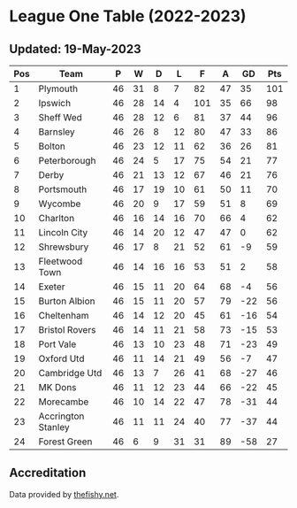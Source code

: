 # League One Table (2022-2023)
## Updated: 19-May-2023

| Pos | Team | P | W | D | L | F | A | GD | Pts |
| --- | --- | --- | --- | --- | --- | --- | --- | --- | --- |
| 1 | Plymouth | 46 | 31 | 8 | 7 | 82 | 47 | 35 | 101 |
| 2 | Ipswich | 46 | 28 | 14 | 4 | 101 | 35 | 66 | 98 |
| 3 | Sheff Wed | 46 | 28 | 12 | 6 | 81 | 37 | 44 | 96 |
| 4 | Barnsley | 46 | 26 | 8 | 12 | 80 | 47 | 33 | 86 |
| 5 | Bolton | 46 | 23 | 12 | 11 | 62 | 36 | 26 | 81 |
| 6 | Peterborough | 46 | 24 | 5 | 17 | 75 | 54 | 21 | 77 |
| 7 | Derby | 46 | 21 | 13 | 12 | 67 | 46 | 21 | 76 |
| 8 | Portsmouth | 46 | 17 | 19 | 10 | 61 | 50 | 11 | 70 |
| 9 | Wycombe | 46 | 20 | 9 | 17 | 59 | 51 | 8 | 69 |
| 10 | Charlton | 46 | 16 | 14 | 16 | 70 | 66 | 4 | 62 |
| 11 | Lincoln City | 46 | 14 | 20 | 12 | 47 | 47 | 0 | 62 |
| 12 | Shrewsbury | 46 | 17 | 8 | 21 | 52 | 61 | -9 | 59 |
| 13 | Fleetwood Town | 46 | 14 | 16 | 16 | 53 | 51 | 2 | 58 |
| 14 | Exeter | 46 | 15 | 11 | 20 | 64 | 68 | -4 | 56 |
| 15 | Burton Albion | 46 | 15 | 11 | 20 | 57 | 79 | -22 | 56 |
| 16 | Cheltenham | 46 | 14 | 12 | 20 | 45 | 61 | -16 | 54 |
| 17 | Bristol Rovers | 46 | 14 | 11 | 21 | 58 | 73 | -15 | 53 |
| 18 | Port Vale | 46 | 13 | 10 | 23 | 48 | 71 | -23 | 49 |
| 19 | Oxford Utd | 46 | 11 | 14 | 21 | 49 | 56 | -7 | 47 |
| 20 | Cambridge Utd | 46 | 13 | 7 | 26 | 41 | 68 | -27 | 46 |
| 21 | MK Dons | 46 | 11 | 12 | 23 | 44 | 66 | -22 | 45 |
| 22 | Morecambe | 46 | 10 | 14 | 22 | 47 | 78 | -31 | 44 |
| 23 | Accrington Stanley | 46 | 11 | 11 | 24 | 40 | 77 | -37 | 44 |
| 24 | Forest Green | 46 | 6 | 9 | 31 | 31 | 89 | -58 | 27 |

## Accreditation 

Data provided by [thefishy.net](https://www.thefishy.net/).